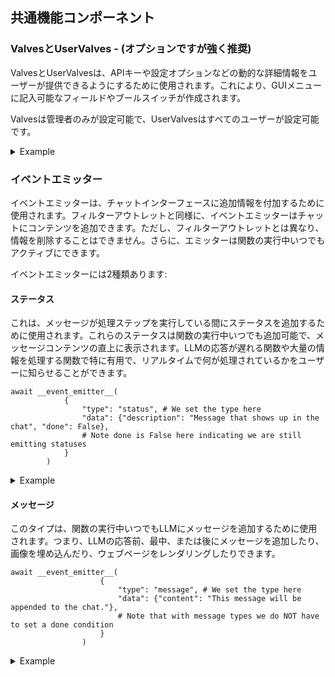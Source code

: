 ## 共通機能コンポーネント

### ValvesとUserValves - (オプションですが強く推奨)

ValvesとUserValvesは、APIキーや設定オプションなどの動的な詳細情報をユーザーが提供できるようにするために使用されます。これにより、GUIメニューに記入可能なフィールドやブールスイッチが作成されます。

Valvesは管理者のみが設定可能で、UserValvesはすべてのユーザーが設定可能です。

<details>
<summary>Example</summary>

```
# Define and Valves
    class Valves(BaseModel):
        priority: int = Field(
            default=0, description="Priority level for the filter operations."
        )
        test_valve: int = Field(
            default=4, description="A valve controlling a numberical value"
        )
        pass

    # Define any UserValves
    class UserValves(BaseModel):
        test_user_valve: bool = Field(
            default=False, description="A user valve controlling a True/False (on/off) switch"
        )
        pass

    def __init__(self):
        self.valves = self.Valves()
        pass
```
</details>

### イベントエミッター

イベントエミッターは、チャットインターフェースに追加情報を付加するために使用されます。フィルターアウトレットと同様に、イベントエミッターはチャットにコンテンツを追加できます。ただし、フィルターアウトレットとは異なり、情報を削除することはできません。さらに、エミッターは関数の実行中いつでもアクティブにできます。

イベントエミッターには2種類あります:

#### ステータス

これは、メッセージが処理ステップを実行している間にステータスを追加するために使用されます。これらのステータスは関数の実行中いつでも追加可能で、メッセージコンテンツの直上に表示されます。LLMの応答が遅れる関数や大量の情報を処理する関数で特に有用で、リアルタイムで何が処理されているかをユーザーに知らせることができます。

```
await __event_emitter__(
            {
                "type": "status", # We set the type here
                "data": {"description": "Message that shows up in the chat", "done": False}, 
                # Note done is False here indicating we are still emitting statuses
            }
        )
```

<details>
<summary>Example</summary>

```
async def test_function(
        self, prompt: str, __user__: dict, __event_emitter__=None
    ) -> str:
        """
        This is a demo

        :param test: this is a test parameter
        """

        await __event_emitter__(
            {
                "type": "status", # We set the type here
                "data": {"description": "Message that shows up in the chat", "done": False}, 
                # Note done is False here indicating we are still emitting statuses
            }
        )

        # Do some other logic here
        await __event_emitter__(
            {
                "type": "status",
                "data": {"description": "Completed a task message", "done": True},
                # Note done is True here indicating we are done emitting statuses
            }
        )

        except Exception as e:
            await __event_emitter__(
                {
                    "type": "status",
                    "data": {"description": f"An error occured: {e}", "done": True},
                }
            )

            return f"Tell the user: {e}"
```
</details>

#### メッセージ

このタイプは、関数の実行中いつでもLLMにメッセージを追加するために使用されます。つまり、LLMの応答前、最中、または後にメッセージを追加したり、画像を埋め込んだり、ウェブページをレンダリングしたりできます。

```
await __event_emitter__(
                    {
                        "type": "message", # We set the type here
                        "data": {"content": "This message will be appended to the chat."},
                        # Note that with message types we do NOT have to set a done condition
                    }
                )
```

<details>
<summary>Example</summary>

```
async def test_function(
        self, prompt: str, __user__: dict, __event_emitter__=None
    ) -> str:
        """
        This is a demo

        :param test: this is a test parameter
        """

        await __event_emitter__(
                    {
                        "type": "message", # We set the type here
                        "data": {"content": "This message will be appended to the chat."},
                        # Note that with message types we do NOT have to set a done condition
                    }
                )

        except Exception as e:
            await __event_emitter__(
                {
                    "type": "status",
                    "data": {"description": f"An error occured: {e}", "done": True},
                }
            )

            return f"Tell the user: {e}"
```
</details>